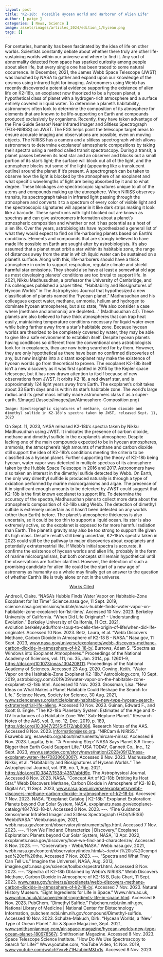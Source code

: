 ```yaml
---
layout: post
title: "K2-18b:  Possible Hycean World and Harborer of Alien Life"
author: [ paige ]
categories: [ News, Science ]
image: assets/images/articles_2024/edition_1/hycean.png
tags: []
---
```

For centuries, humanity has been fascinated by the idea of life on other worlds. Scientists constantly debate about whether there truly are other life-sustaining worlds within our universe and where to find it. Any sort of abnormality detected from space has sparked curiosity among people about alien life, but every single one has been traced to some natural occurrence. In December, 2021, the James Webb Space Telescope (JWST) was launched by NASA to gather and expand upon our knowledge of the cosmos using infrared light for imaging. Astronomers using Webb has recently discovered a potential evidence supporting the existence of alien life on K2-18b, an exoplanet now theorized to be a hycean planet, a hypothetical class of planet with a hydrogen-rich atmosphere and a surface entirely covered in liquid water.
	To determine a planet’s habitability, astronomers often look to determine the composition of its atmosphere for elements that are known to be life-supporting on Earth and compounds produced exclusively by organisms. Recently, they have taken advantage of the Fine Guide Sensor/ Near Infrared Imager and Slitless Spectrograph (FGS-NIRISS) on JWST. The FGS helps point the telescope target areas to ensure accurate imaging and observations are possible, even on moving objects. The NIRISS has a camera and a slitless spectrograph which allows astronomers to determine exoplanets’ atmospheric compositions by taking their spectra using a method called transit spectroscopy. 
During a transit, a planet passes between its host star and an observer and blocks out a small portion of its star’s light; the surface will block out all of the light, and the atmosphere blocks out some of the light (appearing like a translucent outline) around the planet if it’s present. A spectrograph can be taken to observe how the light is blocked by the atmosphere of an exoplanet and what specific wavelengths of light are being absorbed by it and to what degree. These blockages are spectroscopic signatures unique to all of the atoms and compounds making up the atmosphere. When NIRISS observes transits, its spectrograph takes in infrared light passing through the atmosphere and converts it to a spectrum of every color of visible light and the spectroscopic signatures will appear in it like dark strips making it look like a barcode. These spectrums with light blocked out are known as spectras and can give astronomers information about a planet’s atmospheric composition and whether or not it has potential as a host of alien life.
	Over the years, astrobiologists have hypothesized a general list of what they would expect to find on life-harboring planets based on Earth’s conditions. Elements and compounds that are strongly believed to have made life possible on Earth are sought after by astrobiologists. It’s also assumed that a planet must orbit a star within its habitable zone, the range of distances away from the star in which liquid water can be sustained on a planet’s surface. Along with this, life-harborers should have a thick atmosphere in order to support respiration, regulate climate and shield harmful star emissions. They should also have at least a somewhat old age as most developing planets’ conditions are too brutal to support life. 
In 2021, Nikku Madhusudhan, a professor the University of Cambridge, and his colleagues published a paper titled, “Habitability and Biosignatures of Hycean Worlds” in The Astrophysics Journal that hypothesized a new classification of planets named the “hycean planet.” Madhusudhan and his colleagues expect water, methane, ammonia, helium and hydrogen to dominate hycean atmospheres, but also state, “We also consider a case where [methane and ammonia] are depleted…” (Madhusudhan 4.1). These planets are also believed to have thick atmospheres that can trap heat easily, maintaining temperature conditions necessary for liquid water even while being farther away from a star’s habitable zone. Because hycean worlds are theorized to be completely covered by water, they may be able to give life a safe environment to establish itself. Despite hycean planets having conditions so different from the conventional ones astrobiologists look for in exoplanets, they are now being searched for by them. However, they are only hypothetical as there have been no confirmed discoveries of any, but new insights into a distant exoplanet may make the existence of hycean worlds go from theoretical to proven.
The exoplanet K2-18b itself isn’t a new discovery as it was first spotted in 2015 by the Kepler space telescope, but it has now drawn attention to itself because of new observations from JWST. It orbits K2-18, a red dwarf star, and is approximately 124 light years away from Earth. The exoplanet’s orbit takes about 33 Earth days and is within its star’s habitable zone. The world’s large radius and its great mass initially made astronomers class it as a super-earth. 
![Image] (/assets/images/jan/Atmosphere-Composition.png)

    Image: Spectrographic signatures of methane, carbon dioxide and dimethyl sulfide in K2-18b’s spectra taken by JWST, released Sept. 11, 2023 

On Sept. 11, 2023, NASA released K2-18b’s spectra taken by Nikku Madhusudhan using JWST. It indicates the presence of carbon dioxide, methane and dimethyl sulfide in the exoplanet’s atmosphere. Despite lacking one of the main compounds expected to be in hycean atmospheres, ammonia, the atmosphere’s high amounts of methane and carbon dioxide still support the idea of K2-18b’s conditions meeting the criteria to be classified as a hycean planet. Further supporting the theory of K2-18b being hycean, water vapor was detected in multiple spectras of its atmosphere taken by the Hubble Space Telescope in 2016 and 2017. Astronomers have also taken an interest in the dimethyl sulfide detected by Webb. On Earth, the only way dimethyl sulfide is produced naturally is through a type of oxidation performed by marine microorganisms and algae. The presence of it in significant enough amounts to be detected by JWST could suggest that K2-18b is the first known exoplanet to support life.
To determine the accuracy of the spectra, Madhusudhan plans to collect more data about the atmospheric composition of K2-18b using Webb. The detection of dimethyl sulfide is extremely uncertain as it hasn’t been detected on any worlds (other than Earth) before. The planet’s atmospheric thickness is also uncertain, so it could be too thin to support a liquid ocean. Its star is also extremely active, so the exoplanet is exposed to far more harmful radiation than Earth. The planet’s gravity may also be too strong to support life given its high mass. 
Despite results still being uncertain, K2-18b’s spectra taken in 2023 could still be the pathway to major discoveries about exoplanets and potentially extraterrestrial life. If Webb's initial spectra is accurate, it confirms the existence of hycean worlds and alien life, probably in the form of marine microorganisms, but both concepts still remain hypothetical until the observations are further clarified. However, the detection of such a promising candidate for alien life could be the start of a new age of astronomy as humanity as a whole may finally get an answer to the question of whether Earth’s life is truly alone or not in the universe. 

<center> <u> Works Cited</u></center>

Andreoli, Claire. “NASA’s Hubble Finds Water Vapor on Habitable-Zone Exoplanet for 1st Time” Science.nasa.gov, 11 Sept. 2019, science.nasa.gov/missions/hubble/nasas-hubble-finds-water-vapor-on-habitable-zone-exoplanet-for-1st-time/. Accessed 10 Nov. 2023.
Berkeley University of California. “When Did Life Originate? - Understanding Evolution.” Berkeley University of California, 11 Oct. 2021, evolution.berkeley.edu/from-soup-to-cells-the-origin-of-life/when-did-life-originate/. Accessed 10 Nov. 2023.
Betz, Laura, et al. “Webb Discovers Methane, Carbon Dioxide in Atmosphere of K2-18 B - NASA.” Nasa.gov, 11 Sept. 2023, www.nasa.gov/universe/exoplanets/webb-discovers-methane-carbon-dioxide-in-atmosphere-of-k2-18-b/.
Burrows, Adam S. “Spectra as Windows into Exoplanet Atmospheres.” Proceedings of the National Academy of Sciences, vol. 111, no. 35, Jan. 2014, pp. 12601–9, https://doi.org/10.1073/pnas.1304208111. Proceedings of the National Academy of Sciences. Accessed 23 Aug. 2020.
Cowing, Keith. “Water Vapor on the Habitable-Zone Exoplanet K2-18b.” Astrobiology.com, 10 Sept. 2019, astrobiology.com/2019/09/water-vapor-on-the-habitable-zone-exoplanet-k2-18b.html. Accessed 10 Nov. 2023.
Grossman, Lisa. “New Ideas on What Makes a Planet Habitable Could Reshape the Search for Life.” Science News, Society for Science, 30 Aug. 2021, www.sciencenews.org/article/planet-habitable-new-type-hycean-search-extraterrestrial-life-aliens. Accessed 10 Nov. 2023.
Guinan, Edward F., and Scott G. Engle. “The K2-18b Planetary System: Estimates of the Age and X-UV Irradiances of a Habitable Zone ‘Wet’ Sub-Neptune Planet.” Research Notes of the AAS, vol. 3, no. 12, Dec. 2019, p. 189, https://doi.org/10.3847/2515-5172/ab6086. Research Notes of the AAS. Accessed 8 Nov. 2023.
information@eso.org. “NIRCam & NIRISS.” Esawebb.org, esawebb.org/about/instruments/nircam-niriss/. Accessed 8 Nov. 2023.
Lagatta, Eric. “‘A Promising Step:’ NASA Says Planet 8.6 Times Bigger than Earth Could Support Life.” USA TODAY, Gannett Co., Inc., 12 Sept. 2023, www.usatoday.com/story/news/nation/2023/09/12/nasa-exoplanet-water-life/70830603007/. Accessed 9 Nov. 2023.
Madhusudhan, Nikku, et al. “Habitability and Biosignatures of Hycean Worlds.” The Astrophysical Journal, vol. 918, no. 1, Aug. 2021, https://doi.org/10.3847/1538-4357/abfd9c. The Astrophysical Journal. Accessed 8 Nov. 2023.
NASA. “Concept Art of K2-18b Orbiting Its Host Star.” Webb Discovers Methane, Carbon Dioxide in Atmosphere of K2-18 B, Digital Art, 11 Sept. 2023, www.nasa.gov/universe/exoplanets/webb-discovers-methane-carbon-dioxide-in-atmosphere-of-k2-18-b/. Accessed 7 Nov. 2023.
NASA. “Exoplanet Catalog | K2-18b.” Exoplanet Exploration: Planets beyond Our Solar System, NASA, exoplanets.nasa.gov/exoplanet-catalog/4847/k2-18-b/. Accessed 8 Nov. 2023.
---. “Fine Guidance Sensor/near InfraRed Imager and Slitless Spectrograph (FGS/NIRISS) Webb/NASA.” Webb.nasa.gov, 2021, webb.nasa.gov/content/observatory/instruments/fgs.html. Accessed 7 Nov. 2023.
---. “How We Find and Characterize | Discovery.” Exoplanet Exploration: Planets beyond Our Solar System, NASA, 13 Apr. 2022, exoplanets.nasa.gov/discovery/how-we-find-and-characterize/. Accessed 8 Nov. 2023.
---. “Observatory - Webb/NASA.” Webb.nasa.gov, 2021, webb.nasa.gov/content/observatory/index.html#:~:text=It%20is%20comprised%20of%20the. Accessed 7 Nov. 2023.
---. “Spectra and What They Can Tell Us.” Imagine the Universe!, NASA, Aug. 2013, imagine.gsfc.nasa.gov/science/toolbox/spectra1.html. Accessed 8 Nov. 2023.
---. “Spectra of K2-18b Obtained by Webb’s NIRISS.” Webb Discovers Methane, Carbon Dioxide in Atmosphere of K2-18 B, Data Chart, 11 Sept. 2023, www.nasa.gov/universe/exoplanets/webb-discovers-methane-carbon-dioxide-in-atmosphere-of-k2-18-b/. Accessed 7 Nov. 2023.
Natural History Museum. “Eight Ingredients for Life in Space.” Www.nhm.ac.uk, www.nhm.ac.uk/discover/eight-ingredients-life-in-space.html. Accessed 8 Nov. 2023.
PubChem. “Dimethyl Sulfide.” Pubchem.ncbi.nlm.nih.gov, National Library of Medicine | National Center for Biotechnology Information, pubchem.ncbi.nlm.nih.gov/compound/Dimethyl-sulfide. Accessed 10 Nov. 2023.
Schulze-Makuch, Dirk. “Hycean Worlds, a ‘New’ Type of Ocean Planet.” Air & Space Magazine, Sept. 2021, www.smithsonianmag.com/air-space-magazine/hycean-worlds-new-type-ocean-planet-180978567/. Smithsonian Magazine. Accessed 8 Nov. 2023.
Space Telescope Science Institute. “How Do We Use Spectroscopy to Search for Life?” Www.youtube.com, YouTube Video, 14 Nov. 2019, www.youtube.com/watch?v=vEZ1HJubimM&t=1s. Accessed 8 Nov. 2023.